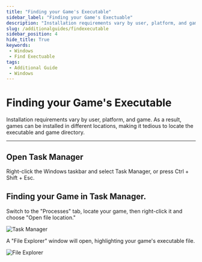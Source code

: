 ```yaml
---
title: "Finding your Game's Executable"
sidebar_label: "Finding your Game's Exectuable"
description: "Installation requirements vary by user, platform, and game. As a result, games can be installed in different locations, making it tedious to locate the executable and game directory."
slug: /additionalguides/findexecutable
sidebar_position: 4
hide_title: True
keywords: 
 - Windows
 - Find Exectuable
tags:
 - Additional Guide
 - Windows
---
```


# Finding your Game's Executable

Installation requirements vary by user, platform, and game. As a result, games can be installed in different locations, making it tedious to locate the executable and game directory.

---

## Open Task Manager
Right-click the Windows taskbar and select Task Manager, or press Ctrl + Shift + Esc.

## Finding your Game in Task Manager.
Switch to the "Processes" tab, locate your game, then right-click it and choose "Open file location."

![Task Manager](https://assets.martysmods.com/additionalguides/gamelocation/FindGameTaskManager.webp)

A "File Explorer" window will open, highlighting your game's executable file.

![File Explorer](https://assets.martysmods.com/additionalguides/gamelocation/FindGameFileExplorer.webp)